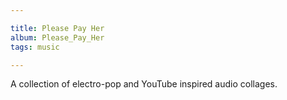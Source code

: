 ```yaml
---

title: Please Pay Her
album: Please_Pay_Her
tags: music

---
```


A collection of electro-pop and YouTube inspired audio collages.
